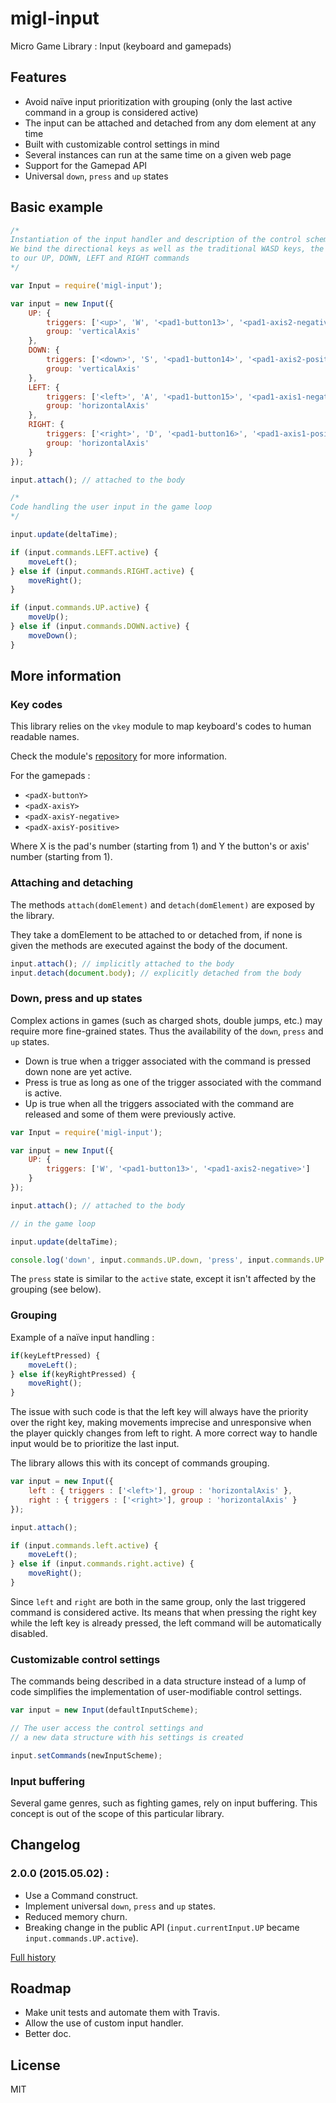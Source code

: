 # migl-input

Micro Game Library : Input (keyboard and gamepads)

## Features

* Avoid naïve input prioritization with grouping (only the last active command in a group is considered active)
* The input can be attached and detached from any dom element at any time
* Built with customizable control settings in mind
* Several instances can run at the same time on a given web page
* Support for the Gamepad API
* Universal `down`, `press` and `up` states

## Basic example

```js
/*
Instantiation of the input handler and description of the control scheme.
We bind the directional keys as well as the traditional WASD keys, the first gamepad d-pad and first stick
to our UP, DOWN, LEFT and RIGHT commands
*/

var Input = require('migl-input');

var input = new Input({
    UP: {
        triggers: ['<up>', 'W', '<pad1-button13>', '<pad1-axis2-negative>'],
        group: 'verticalAxis'
    },
    DOWN: {
        triggers: ['<down>', 'S', '<pad1-button14>', '<pad1-axis2-positive>'],
        group: 'verticalAxis'
    },
    LEFT: {
        triggers: ['<left>', 'A', '<pad1-button15>', '<pad1-axis1-negative>'],
        group: 'horizontalAxis'
    },
    RIGHT: {
        triggers: ['<right>', 'D', '<pad1-button16>', '<pad1-axis1-positive>'],
        group: 'horizontalAxis'
    }
});

input.attach(); // attached to the body

/*
Code handling the user input in the game loop
*/

input.update(deltaTime);

if (input.commands.LEFT.active) {
    moveLeft();
} else if (input.commands.RIGHT.active) {
    moveRight();
}

if (input.commands.UP.active) {
    moveUp();
} else if (input.commands.DOWN.active) {
    moveDown();
}
```

## More information

### Key codes

This library relies on the `vkey` module to map keyboard's codes to human readable names.

Check the module's [repository](https://github.com/chrisdickinson/vkey) for more information.

For the gamepads :

* `<padX-buttonY>`
* `<padX-axisY>`
* `<padX-axisY-negative>`
* `<padX-axisY-positive>`

Where X is the pad's number (starting from 1) and Y the button's or axis' number (starting from 1).

### Attaching and detaching

The methods `attach(domElement)` and `detach(domElement)` are exposed by the library.

They take a domElement to be attached to or detached from, if none is given the methods are executed against the body
of the document.

```js
input.attach(); // implicitly attached to the body
input.detach(document.body); // explicitly detached from the body
```

### Down, press and up states

Complex actions in games (such as charged shots, double jumps, etc.) may require more fine-grained states. Thus the availability of the `down`, `press` and `up` states.

 * Down is true when a trigger associated with the command is pressed down none are yet active.
 * Press is true as long as one of the trigger associated with the command is active.
 * Up is true when all the triggers associated with the command are released and some of them were previously active.

```js
var Input = require('migl-input');

var input = new Input({
    UP: {
        triggers: ['W', '<pad1-button13>', '<pad1-axis2-negative>']
    }
});

input.attach(); // attached to the body

// in the game loop

input.update(deltaTime);

console.log('down', input.commands.UP.down, 'press', input.commands.UP.press, 'up', input.commands.UP.up);
```

The `press` state is similar to the `active` state, except it isn't affected by the grouping (see below).

### Grouping

Example of a naïve input handling :

```js
if(keyLeftPressed) {
    moveLeft();
} else if(keyRightPressed) {
    moveRight();
}
```

The issue with such code is that the left key will always have the priority over the right key, making movements imprecise and unresponsive when the player quickly changes from left to right. A more correct way to handle input would be to prioritize the last input.

The library allows this with its concept of commands grouping.

```js
var input = new Input({
    left : { triggers : ['<left>'], group : 'horizontalAxis' },
    right : { triggers : ['<right>'], group : 'horizontalAxis' }
});

input.attach();

if (input.commands.left.active) {
    moveLeft();
} else if (input.commands.right.active) {
    moveRight();
}
```

Since `left` and `right` are both in the same group, only the last triggered command is considered active. Its means that when pressing the right key while the left key is already pressed, the left command will be automatically disabled.

### Customizable control settings

The commands being described in a data structure instead of a lump of code simplifies the implementation of user-modifiable control settings.

```js
var input = new Input(defaultInputScheme);

// The user access the control settings and
// a new data structure with his settings is created

input.setCommands(newInputScheme);
```

### Input buffering

Several game genres, such as fighting games, rely on input buffering. This concept is out of the scope of this particular library.

## Changelog

### 2.0.0 (2015.05.02) :

 * Use a Command construct.
 * Implement universal `down`, `press` and `up` states.
 * Reduced memory churn.
 * Breaking change in the public API (`input.currentInput.UP` became `input.commands.UP.active`).

[Full history](https://github.com/kchapelier/migl-input/blob/master/CHANGELOG.md)

## Roadmap

* Make unit tests and automate them with Travis.
* Allow the use of custom input handler.
* Better doc.

## License

MIT
